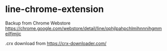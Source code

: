 # line-chrome-extension
Backup from Chrome Webstore
https://chrome.google.com/webstore/detail/line/ophjlpahpchlmihnnnihgmmeilfjmjjc

.crx download from https://crx-downloader.com/